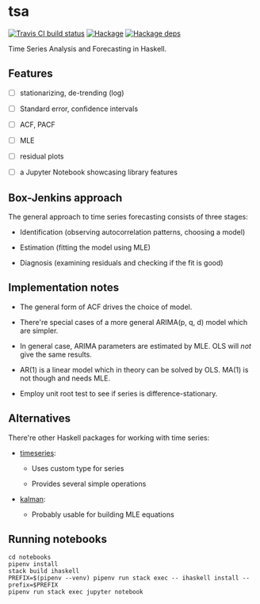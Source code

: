 # tsa

[![Travis CI build status](https://travis-ci.org/dzhus/tsa.svg)](https://travis-ci.org/dzhus/tsa)
[![Hackage](https://img.shields.io/hackage/v/tsa.svg?colorB=5e5184&style=flat)](https://hackage.haskell.org/package/tsa)
[![Hackage deps](https://img.shields.io/hackage-deps/v/tsa.svg)](http://packdeps.haskellers.com/feed?needle=tsa)

Time Series Analysis and Forecasting in Haskell.

## Features

- [ ] stationarizing, de-trending (log)

- [ ] Standard error, confidence intervals

- [ ] ACF, PACF

- [ ] MLE

- [ ] residual plots

- [ ] a Jupyter Notebook showcasing library features

## Box-Jenkins approach

The general approach to time series forecasting consists of three
stages:

- Identification (observing autocorrelation patterns, choosing a model)

- Estimation (fitting the model using MLE)

- Diagnosis (examining residuals and checking if the fit is good)

## Implementation notes

- The general form of ACF drives the choice of model.

- There're special cases of a more general ARIMA(p, q, d) model which
  are simpler.

- In general case, ARIMA parameters are estimated by MLE. OLS will
  *not* give the same results.

- AR(1) is a linear model which in theory can be solved by OLS. MA(1)
  is not though and needs MLE.

- Employ unit root test to see if series is difference-stationary.

## Alternatives

There're other Haskell packages for working with time series:

- [timeseries][]:

    - Uses custom type for series

    - Provides several simple operations

- [kalman][]:

    - Probably usable for building MLE equations

## Running notebooks

```
cd notebooks
pipenv install
stack build ihaskell
PREFIX=$(pipenv --venv) pipenv run stack exec -- ihaskell install --prefix=$PREFIX
pipenv run stack exec jupyter notebook
```

[timeseries]: https://hackage.haskell.org/package/timeseries

[kalman]: https://hackage.haskell.org/package/kalman
